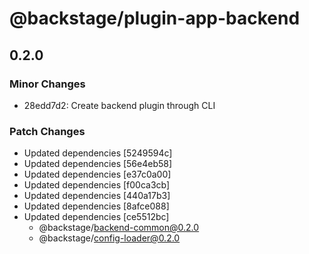 # @backstage/plugin-app-backend

## 0.2.0
### Minor Changes

- 28edd7d2: Create backend plugin through CLI

### Patch Changes

- Updated dependencies [5249594c]
- Updated dependencies [56e4eb58]
- Updated dependencies [e37c0a00]
- Updated dependencies [f00ca3cb]
- Updated dependencies [440a17b3]
- Updated dependencies [8afce088]
- Updated dependencies [ce5512bc]
  - @backstage/backend-common@0.2.0
  - @backstage/config-loader@0.2.0
